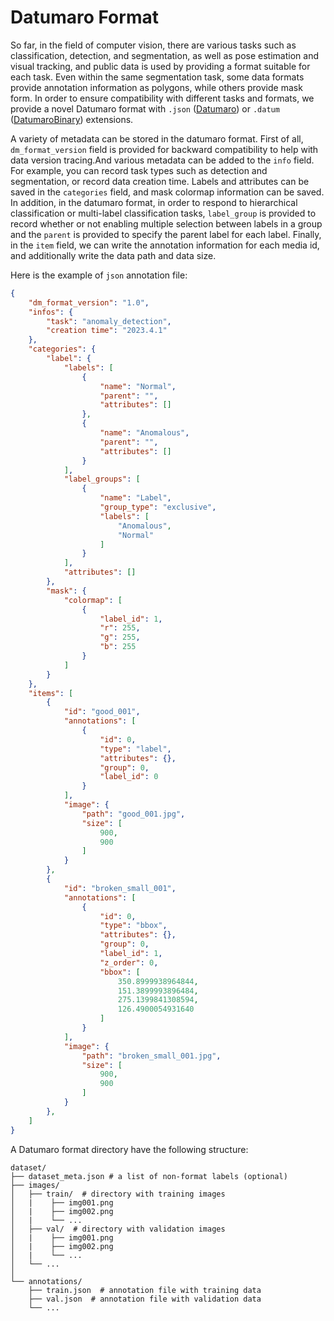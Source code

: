 # Datumaro Format

So far, in the field of computer vision, there are various tasks such as classification, detection,
and segmentation, as well as pose estimation and visual tracking, and public data is used by providing
a format suitable for each task. Even within the same segmentation task, some data formats provide
annotation information as polygons, while others provide mask form. In order to ensure compatibility
with different tasks and formats, we provide a novel Datumaro format with `.json` ([Datumaro](../explanation/formats/datumaro.md)) or `.datum` ([DatumaroBinary](../explanation/formats/datumaro.md))
extensions.

A variety of metadata can be stored in the datumaro format. First of all, `dm_format_version` field
is provided for backward compatibility to help with data version tracing.And various metadata can be
added to the `info` field. For example, you can record task types such as detection and segmentation,
or record data creation time. Labels and attributes can be saved in the `categories` field, and mask
colormap information can be saved. In addition, in the datumaro format, in order to respond to
hierarchical classification or multi-label classification tasks, `label_group` is provided to record
whether or not enabling multiple selection between labels in a group and the `parent` is provided to
specify the parent label for each label. Finally, in the `item` field, we can write the annotation
information for each media id, and additionally write the data path and data size.

Here is the example of `json` annotation file:

```json
{
    "dm_format_version": "1.0",
    "infos": {
        "task": "anomaly_detection",
        "creation time": "2023.4.1"
    },
    "categories": {
        "label": {
            "labels": [
                {
                    "name": "Normal",
                    "parent": "",
                    "attributes": []
                },
                {
                    "name": "Anomalous",
                    "parent": "",
                    "attributes": []
                }
            ],
            "label_groups": [
                {
                    "name": "Label",
                    "group_type": "exclusive",
                    "labels": [
                        "Anomalous",
                        "Normal"
                    ]
                }
            ],
            "attributes": []
        },
        "mask": {
            "colormap": [
                {
                    "label_id": 1,
                    "r": 255,
                    "g": 255,
                    "b": 255
                }
            ]
        }
    },
    "items": [
        {
            "id": "good_001",
            "annotations": [
                {
                    "id": 0,
                    "type": "label",
                    "attributes": {},
                    "group": 0,
                    "label_id": 0
                }
            ],
            "image": {
                "path": "good_001.jpg",
                "size": [
                    900,
                    900
                ]
            }
        },
        {
            "id": "broken_small_001",
            "annotations": [
                {
                    "id": 0,
                    "type": "bbox",
                    "attributes": {},
                    "group": 0,
                    "label_id": 1,
                    "z_order": 0,
                    "bbox": [
                        350.8999938964844,
                        151.3899993896484,
                        275.1399841308594,
                        126.4900054931640
                    ]
                }
            ],
            "image": {
                "path": "broken_small_001.jpg",
                "size": [
                    900,
                    900
                ]
            }
        },
    ]
}
```

A Datumaro format directory have the following structure:

<!--lint disable fenced-code-flag-->
```
dataset/
├── dataset_meta.json # a list of non-format labels (optional)
├── images/
│   ├── train/  # directory with training images
│   |    ├── img001.png
│   |    ├── img002.png
│   |    └── ...
│   ├── val/  # directory with validation images
│   |    ├── img001.png
│   |    ├── img002.png
│   |    └── ...
│   └── ...
│
└── annotations/
    ├── train.json  # annotation file with training data
    ├── val.json  # annotation file with validation data
    └── ...
```
